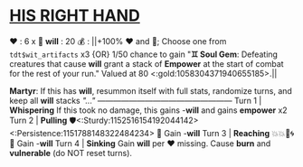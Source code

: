 # [__**HIS RIGHT HAND**__](<https://www.youtube.com/watch?v=EKLWC93nvAU>)
❤️ : 6 x 👥
__will__ : 20
💰 : ||+100% ❤️ and 🔷; Choose one from `tdt$wit_artifacts` x3 {OR} 1/50 chance to gain "**♊ Soul Gem**: Defeating creatures that cause __will__ grant a stack of __Empower__ at the start of combat for the rest of your run." Valued at 80 <:gold:1058304371940655185>.||

**Martyr**: If this has __will__, resummon itself with full stats, randomize turns, and keep all __will__ stacks
*"..."*
—————————————————
Turn 1  | **Whispering**  If this took no damage, this gains -__will__ and gains __empower__ x2
Turn 2 | **Pulling** 🛡️<:Sturdy:1152516154192044142><:Persistence:1151788148322484234> 🔀 Gain -__will__
Turn 3 | **Reaching** 💥💥🎯🌀 🔀 Gain -__will__
Turn 4 | **Sinking** Gain __will__ per ❤️ missing. Cause __burn__ and __vulnerable__ (do NOT reset turns).
